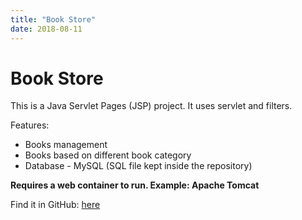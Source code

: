 ```yaml
---
title: "Book Store"
date: 2018-08-11
---
```


# Book Store
This is a Java Servlet Pages (JSP) project. It uses servlet and filters.

Features:
* Books management
* Books based on different book category
* Database - MySQL (SQL file kept inside the repository)

__Requires a web container to run. Example: Apache Tomcat__

Find it in GitHub: [here](https://github.com/elwyncrestha/BookStore)
